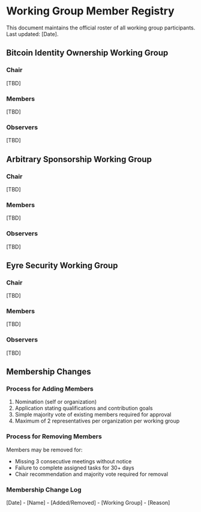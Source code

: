 # Working Group Member Registry

This document maintains the official roster of all working group
participants. Last updated: [Date].

## Bitcoin Identity Ownership Working Group

### Chair
[TBD]

### Members
[TBD]

### Observers
[TBD]

## Arbitrary Sponsorship Working Group

### Chair
[TBD]

### Members
[TBD]

### Observers
[TBD]

## Eyre Security Working Group

### Chair
[TBD]

### Members
[TBD]

### Observers
[TBD]

## Membership Changes

### Process for Adding Members

1. Nomination (self or organization)
2. Application stating qualifications and contribution goals
3. Simple majority vote of existing members required for approval
4. Maximum of 2 representatives per organization per working group

### Process for Removing Members

Members may be removed for:
- Missing 3 consecutive meetings without notice
- Failure to complete assigned tasks for 30+ days
- Chair recommendation and majority vote required for removal

### Membership Change Log

[Date] - [Name] - [Added/Removed] - [Working Group] - [Reason]

